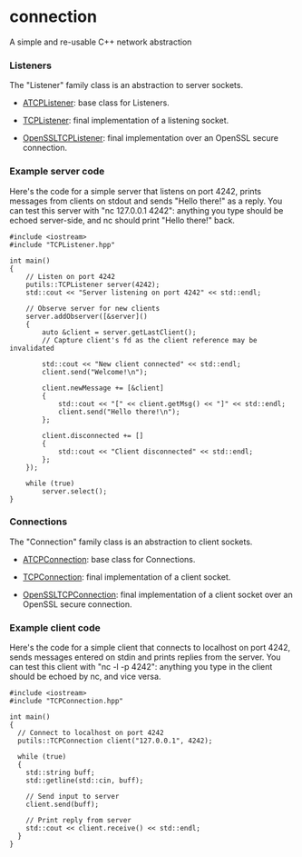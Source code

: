 # connection

A simple and re-usable C++ network abstraction

### Listeners

The "Listener" family class is an abstraction to server sockets.

* [ATCPListener](ATCPListener.md): base class for Listeners.

* [TCPListener](TCPListener.md): final implementation of a listening socket.

* [OpenSSLTCPListener](OpenSSLTCPListener.md): final implementation over an OpenSSL secure connection.

### Example server code
Here's the code for a simple server that listens on port 4242, prints messages from clients on stdout and sends "Hello there!" as a reply.
You can test this server with "nc 127.0.0.1 4242": anything you type should be echoed server-side, and nc should print "Hello there!" back.

```
#include <iostream>
#include "TCPListener.hpp"

int main()
{
    // Listen on port 4242
    putils::TCPListener server(4242);
    std::cout << "Server listening on port 4242" << std::endl;

    // Observe server for new clients
    server.addObserver([&server]()
    {
        auto &client = server.getLastClient();
        // Capture client's fd as the client reference may be invalidated

        std::cout << "New client connected" << std::endl;
        client.send("Welcome!\n");

        client.newMessage += [&client]
        {
            std::cout << "[" << client.getMsg() << "]" << std::endl;
            client.send("Hello there!\n");
        };

        client.disconnected += []
        {
            std::cout << "Client disconnected" << std::endl;
        };
    });

    while (true)
        server.select();
}
```

### Connections

The "Connection" family class is an abstraction to client sockets.

* [ATCPConnection](ATCPConnection.md): base class for Connections.

* [TCPConnection](TCPConnection.md): final implementation of a client socket.

* [OpenSSLTCPConnection](OpenSSLTCPConnection.md): final implementation of a client socket over an OpenSSL secure connection.

### Example client code

Here's the code for a simple client that connects to localhost on port 4242, sends messages entered on stdin and prints replies from the server.
You can test this client with "nc -l -p 4242": anything you type in the client should be echoed by nc, and vice versa.

```
#include <iostream>
#include "TCPConnection.hpp"

int main()
{
  // Connect to localhost on port 4242
  putils::TCPConnection client("127.0.0.1", 4242);

  while (true)
  {
    std::string buff;
    std::getline(std::cin, buff);

    // Send input to server
    client.send(buff);

    // Print reply from server
    std::cout << client.receive() << std::endl;
  }
}
```
